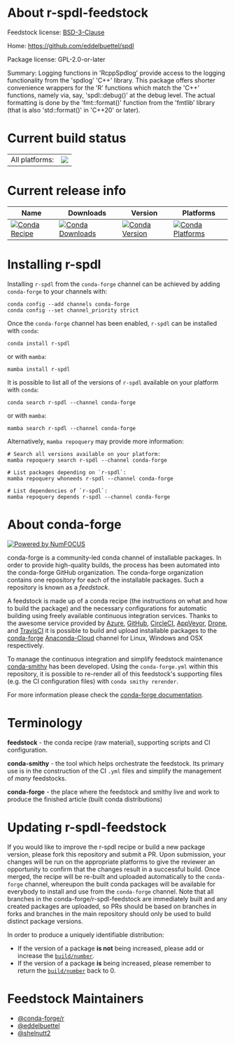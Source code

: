 About r-spdl-feedstock
======================

Feedstock license: [BSD-3-Clause](https://github.com/conda-forge/r-spdl-feedstock/blob/main/LICENSE.txt)

Home: https://github.com/eddelbuettel/spdl

Package license: GPL-2.0-or-later

Summary: Logging functions in 'RcppSpdlog' provide access to the logging functionality from the 'spdlog' 'C++' library. This package offers shorter convenience wrappers for the 'R' functions which match the 'C++' functions, namely via, say, 'spdl::debug()' at the debug level. The actual formatting is done by the 'fmt::format()' function from the 'fmtlib' library (that is also 'std::format()' in 'C++20' or later).

Current build status
====================


<table><tr><td>All platforms:</td>
    <td>
      <a href="https://dev.azure.com/conda-forge/feedstock-builds/_build/latest?definitionId=18227&branchName=main">
        <img src="https://dev.azure.com/conda-forge/feedstock-builds/_apis/build/status/r-spdl-feedstock?branchName=main">
      </a>
    </td>
  </tr>
</table>

Current release info
====================

| Name | Downloads | Version | Platforms |
| --- | --- | --- | --- |
| [![Conda Recipe](https://img.shields.io/badge/recipe-r--spdl-green.svg)](https://anaconda.org/conda-forge/r-spdl) | [![Conda Downloads](https://img.shields.io/conda/dn/conda-forge/r-spdl.svg)](https://anaconda.org/conda-forge/r-spdl) | [![Conda Version](https://img.shields.io/conda/vn/conda-forge/r-spdl.svg)](https://anaconda.org/conda-forge/r-spdl) | [![Conda Platforms](https://img.shields.io/conda/pn/conda-forge/r-spdl.svg)](https://anaconda.org/conda-forge/r-spdl) |

Installing r-spdl
=================

Installing `r-spdl` from the `conda-forge` channel can be achieved by adding `conda-forge` to your channels with:

```
conda config --add channels conda-forge
conda config --set channel_priority strict
```

Once the `conda-forge` channel has been enabled, `r-spdl` can be installed with `conda`:

```
conda install r-spdl
```

or with `mamba`:

```
mamba install r-spdl
```

It is possible to list all of the versions of `r-spdl` available on your platform with `conda`:

```
conda search r-spdl --channel conda-forge
```

or with `mamba`:

```
mamba search r-spdl --channel conda-forge
```

Alternatively, `mamba repoquery` may provide more information:

```
# Search all versions available on your platform:
mamba repoquery search r-spdl --channel conda-forge

# List packages depending on `r-spdl`:
mamba repoquery whoneeds r-spdl --channel conda-forge

# List dependencies of `r-spdl`:
mamba repoquery depends r-spdl --channel conda-forge
```


About conda-forge
=================

[![Powered by
NumFOCUS](https://img.shields.io/badge/powered%20by-NumFOCUS-orange.svg?style=flat&colorA=E1523D&colorB=007D8A)](https://numfocus.org)

conda-forge is a community-led conda channel of installable packages.
In order to provide high-quality builds, the process has been automated into the
conda-forge GitHub organization. The conda-forge organization contains one repository
for each of the installable packages. Such a repository is known as a *feedstock*.

A feedstock is made up of a conda recipe (the instructions on what and how to build
the package) and the necessary configurations for automatic building using freely
available continuous integration services. Thanks to the awesome service provided by
[Azure](https://azure.microsoft.com/en-us/services/devops/), [GitHub](https://github.com/),
[CircleCI](https://circleci.com/), [AppVeyor](https://www.appveyor.com/),
[Drone](https://cloud.drone.io/welcome), and [TravisCI](https://travis-ci.com/)
it is possible to build and upload installable packages to the
[conda-forge](https://anaconda.org/conda-forge) [Anaconda-Cloud](https://anaconda.org/)
channel for Linux, Windows and OSX respectively.

To manage the continuous integration and simplify feedstock maintenance
[conda-smithy](https://github.com/conda-forge/conda-smithy) has been developed.
Using the ``conda-forge.yml`` within this repository, it is possible to re-render all of
this feedstock's supporting files (e.g. the CI configuration files) with ``conda smithy rerender``.

For more information please check the [conda-forge documentation](https://conda-forge.org/docs/).

Terminology
===========

**feedstock** - the conda recipe (raw material), supporting scripts and CI configuration.

**conda-smithy** - the tool which helps orchestrate the feedstock.
                   Its primary use is in the construction of the CI ``.yml`` files
                   and simplify the management of *many* feedstocks.

**conda-forge** - the place where the feedstock and smithy live and work to
                  produce the finished article (built conda distributions)


Updating r-spdl-feedstock
=========================

If you would like to improve the r-spdl recipe or build a new
package version, please fork this repository and submit a PR. Upon submission,
your changes will be run on the appropriate platforms to give the reviewer an
opportunity to confirm that the changes result in a successful build. Once
merged, the recipe will be re-built and uploaded automatically to the
`conda-forge` channel, whereupon the built conda packages will be available for
everybody to install and use from the `conda-forge` channel.
Note that all branches in the conda-forge/r-spdl-feedstock are
immediately built and any created packages are uploaded, so PRs should be based
on branches in forks and branches in the main repository should only be used to
build distinct package versions.

In order to produce a uniquely identifiable distribution:
 * If the version of a package **is not** being increased, please add or increase
   the [``build/number``](https://docs.conda.io/projects/conda-build/en/latest/resources/define-metadata.html#build-number-and-string).
 * If the version of a package **is** being increased, please remember to return
   the [``build/number``](https://docs.conda.io/projects/conda-build/en/latest/resources/define-metadata.html#build-number-and-string)
   back to 0.

Feedstock Maintainers
=====================

* [@conda-forge/r](https://github.com/conda-forge/r/)
* [@eddelbuettel](https://github.com/eddelbuettel/)
* [@shelnutt2](https://github.com/shelnutt2/)

